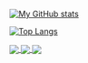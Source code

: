 [![My GitHub stats](https://github-readme-stats.vercel.app/api?username=entprestigious&count_private=true&show_icons=true&theme=monokai)](https://github.com/anuraghazra/github-readme-stats)

[![Top Langs](https://github-readme-stats.vercel.app/api/top-langs/?username=entprestigious)](https://github.com/anuraghazra/github-readme-stats)

<a href="https://github.com/NOTORIEX-LEGACY/TMForever_Winter_2021_Tracks">
  <img align="center" src="https://github-readme-stats.vercel.app/api/pin/?username=NOTORIEX-LEGACY&repo=TMForever_Winter_2021_Tracks" />
</a>
<a href="https://github.com/NOTORIEX-LEGACY/GitHub_Auto_Add_Commit_And_Push">
  <img align="center" src="https://github-readme-stats.vercel.app/api/pin/?username=NOTORIEX-LEGACY&repo=GitHub_Auto_Add_Commit_And_Push" />
</a>
<a href="https://github.com/NOTORIEX-LEGACY/Exclusive-Discord-Backgrounds">
  <img align="center" src="https://github-readme-stats.vercel.app/api/pin/?username=NOTORIEX-LEGACY&repo=Exclusive-Discord-Backgrounds" />
</a>